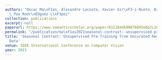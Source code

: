 ```yaml
---
authors: "Oscar Ma\xF1as, Alexandre Lacoste, Xavier Gir\xF3-i-Nieto, David V\xE1zquez,\
  \ Pau Rodr\xEDguez L\xF3pez"
collection: publications
excerpt: null
paperurl: https://www.semanticscholar.org/paper/631164d699078895e6b2c20ea51e7521fb695471
permalink: "/publication/ma\xF1as2021seasonal-contrast:-unsupervised-pre-training-from-uncurated-remote-sensing-data"
title: 'Seasonal Contrast: Unsupervised Pre-Training from Uncurated Remote Sensing
  Data'
venue: IEEE International Conference on Computer Vision
year: 2021
---
```


